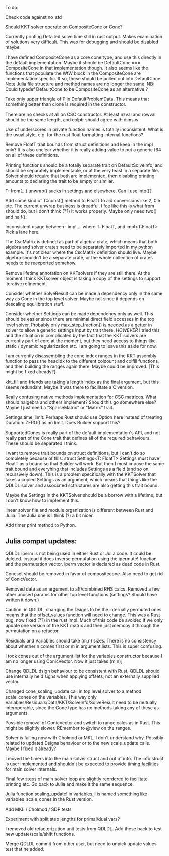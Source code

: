 
To do:

Check code against no_std

Should KKT solver operate on CompositeCone or Cone?

Currently printing Detailed solve time still in rust output.   Makes 
examination of solutions very difficult.   This was for debugging and should be disabled maybe.

I have defined CompositeCone as a core cone type, and use this directly in the default implementation.  Maybe it should be DefaultCone === CompositeCone in that implementation though.   It also seems like the functions that populate the WtW block in the CompositeCone are implementation specific.   If so, these should be pulled out into DefaultCone.  Note Julia file structure and method names are no longer the same.   NB: Could typedef DefaultCone to be CompositeCone as an alternative ?

Take only upper triangle of P in DefaultProblemData.   This means that something better than clone is required in the constructor.

There are no checks at all on CSC constructor.   At least nzval and rowval should be the same length, and colptr should agree with dims.w

Use of underscores in private function names is totally inconsistent.   What is the usual style, e.g. for the rust float formatting internal functions?

Remove FloatT trait bounds from struct definitions and keep in the impl only?   It is also unclear whether it is really
adding value to put a generic f64 on all of these definitions.

Printing functions should be a totally separate trait on DefaultSolveInfo, and should
be separately implementable, or at the very least in a separate file.  Solver should require that both are implemented, then disabling printing amounts to declaring the trait to be empty or similar.

T::from(...).unwrap() sucks in settings and elsewhere.   Can I use into()?

Add some kind of T::const() method to FloatT to aid conversions like 2, 0.5 etc.
The current unwrap business is dreadful.  I fee like this is what from should do, but I don't think (??) it works properly.  Maybe only need two() and half().

Inconsistent usage between :
  impl<T> ... where T: FloatT,
and
  impl<T:FloatT>
Pick a lane here.

The CscMatrix is defined as part of algebra crate, which means that both algebra and solver crates need to be separately imported in my python example.  It's not clear where the CscMatrix definition should live.   Maybe algebra shouldn't be a separate crate, or  the whole collection of crates needs to be reexported somehow.

Remove lifetime annotation on KKTsolvers if they are still there.  At the moment I think KKTsolver object
is taking a copy of the settings to support iterative refinement.

Consider whether SolveResult can be made a dependency only in the same way as Cone in the top level solver.   Maybe not since it depends on descaling equilibration stuff.

Consider whether Settings can be made dependency only as well.   This should be easier since there are minimal direct field accesses in the top level solver.  Probably only max_step_fraction() is needed as a getter in solver to allow a generic settings input by trait there.    *HOWEVER*  I tried this and the situation is complicated by the fact that the KKT solvers are currently part of core at the moment,
but they need access to things like static / dynamic regularization etc.   I am
going to leave this aside for now.

I am currently disassembling the cone index ranges in the KKT assembly function to pass the headidx to the different colcount and colfill functions, and then building the ranges again there.   Maybe could be improved.   [This might be fixed already?]


kkt_fill and friends are taking a length index as the final argument, but this seems redundant.   Maybe it was there to facilitate a C version.

Really confusing native methods implementation for CSC matrices.   What should nalgebra and others implement?   Should this go somewhere else?   Maybe I just need a "SparseMatrix" or "Matrix" trait.

Settings.time_limit: Perhaps Rust should use Option here instead of treating Duration::ZERO() as no limit.   Does Builder support this?  

SupportedCones is really part of the default implementation's API, and not really part of the Cone trait that defines all of the required behaviours.   These should be separated I think.

I want to remove trait bounds on struct definitions, but I can't do so completely because of this:
    struct Settings<T: FloatT>
Settings must have FloatT as a bound so that Builder will work.   But then I must impose the same trait bound and everyhing that includes Settings as a field (and so on, recursively down).  This is a problem specifically with the KKTSolver that takes a copied Settings as an argument, which means that things like the QDLDL solver and associated sctructures are also getting this trait bound.

Maybe the Settings in the KKTSolver should be a borrow with a lifetime, but I don't know how to implement this.

linear solver file and module organization is different between Rust and Julia.   The Julia one is I think (?) a bit nicer.

Add timer print method to Python.

Julia compat updates:
---------------------

QDLDL iperm is not being used in either Rust or Julia code.   It could be deleted.   Instead it 
does inverse permutation using the ipermute! function and the permutation vector.   iperm vector is declared as dead code in Rust.

Coneset should be removed in favor of compositecone.  Also need to get rid of ConicVector.

Removed data as an argument to aff/combined RHS calcs.   Removed a few other unused params for other top level functions (settings?   Should have written it down.)

Caution: in QDLDL, changing the Dsigns to be the internally permuted ones means that the offset_values function will need to change.   This was a Rust bug, now fixed (??) in the rust impl.   Much of this code be avoided if we only update one version of the KKT matrix and then just memcpy it through the permutation on a refactor.

Residuals and Variables should take (m,n) sizes.   There is no consistency about whether n comes first or m in argument lists.   This is super confusing.

I took cones out of the argument list for the variables constructor because I am no longer using ConicVector.  Now it just takes (m,n);

Change QDLDL dsign behaviour to be consistent with Rust.   QDLDL should use internally held signs when applying offsets, not an externally supplied vector.

Changed cone_scaling_update call in top level solver to a method scale_cones on the variables.   This way only Variables/Residuals/Data/KKT/SolveInfo/SolveResult need to be mutually interoperable, since the Cone type has no methods taking any of these as arguments.

Possible removal of ConicVector and switch to range calcs as in Rust.   This might be slightly slower.  REmember to @view on the ranges.

Solver is failing now with Cholmod or MKL.   I don't understand why.   Possibly related to updated Dsigns behaviour or to the new scale_update calls.  Maybe I fixed it already?

I moved the timers into the main solver struct and out of info.  The info struct is user implemented and shouldn't be expected
to provide timing facilities for main solver internals.

Final few steps of main solver loop are slightly reordered to facilitate printing etc.   Go back to Julia and make it the same sequence.

Julia function scaling_update! in variables.jl is named something like variables_scale_cones in the Rust version.

Add MKL / Cholmod / SDP tests


Experiment with split step lengths for primal/dual vars?

I removed old refactorization unit tests from QDLDL.   Add these back to test new update/scale/shift functions.

Merge QDLDL commit from other user, but need to unpick update values test that he added.
